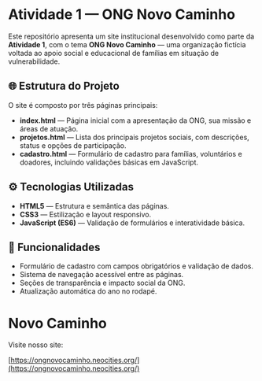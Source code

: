 # Atividade 1 — ONG Novo Caminho

Este repositório apresenta um site institucional desenvolvido como parte da **Atividade 1**, com o tema **ONG Novo Caminho** — uma organização fictícia voltada ao apoio social e educacional de famílias em situação de vulnerabilidade.

## 🌐 Estrutura do Projeto

O site é composto por três páginas principais:

- **index.html** — Página inicial com a apresentação da ONG, sua missão e áreas de atuação.
- **projetos.html** — Lista dos principais projetos sociais, com descrições, status e opções de participação.
- **cadastro.html** — Formulário de cadastro para famílias, voluntários e doadores, incluindo validações básicas em JavaScript.

## ⚙️ Tecnologias Utilizadas

- **HTML5** — Estrutura e semântica das páginas.
- **CSS3** — Estilização e layout responsivo.
- **JavaScript (ES6)** — Validação de formulários e interatividade básica.

## 🚀 Funcionalidades

- Formulário de cadastro com campos obrigatórios e validação de dados.
- Sistema de navegação acessível entre as páginas.
- Seções de transparência e impacto social da ONG.
- Atualização automática do ano no rodapé.

# Novo Caminho

Visite nosso site:

[https://ongnovocaminho.neocities.org/](https://ongnovocaminho.neocities.org/)

